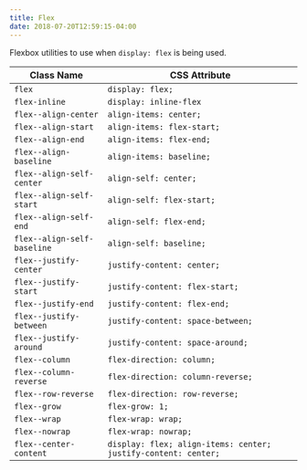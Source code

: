 ```yaml
---
title: Flex
date: 2018-07-20T12:59:15-04:00
---
```

Flexbox utilities to use when `display: flex` is being used.

| Class Name                  | CSS Attribute                                                  |
| --------------------------- | -------------------------------------------------------------- |
| `flex`                      | `display: flex;`                                               |
| `flex-inline`               | `display: inline-flex`                                         |
| `flex--align-center`        | `align-items: center;`                                         |
| `flex--align-start`         | `align-items: flex-start;`                                     |
| `flex--align-end`           | `align-items: flex-end;`                                       |
| `flex--align-baseline`      | `align-items: baseline;`                                       |
| `flex--align-self-center`   | `align-self: center;`                                          |
| `flex--align-self-start`    | `align-self: flex-start;`                                      |
| `flex--align-self-end`      | `align-self: flex-end;`                                        |
| `flex--align-self-baseline` | `align-self: baseline;`                                        |
| `flex--justify-center`      | `justify-content: center;`                                     | 
| `flex--justify-start`       | `justify-content: flex-start;`                                 |
| `flex--justify-end`         | `justify-content: flex-end;`                                   |
| `flex--justify-between`     | `justify-content: space-between;`                              |
| `flex--justify-around`      | `justify-content: space-around;`                               |
| `flex--column`              | `flex-direction: column;`                                      |
| `flex--column-reverse`      | `flex-direction: column-reverse;`                              |
| `flex--row-reverse`         | `flex-direction: row-reverse;`                                 |
| `flex--grow`                | `flex-grow: 1;`                                                |
| `flex--wrap`                | `flex-wrap: wrap;`                                             |
| `flex--nowrap`              | `flex-wrap: nowrap;`                                           |
| `flex--center-content`      | `display: flex; align-items: center; justify-content: center;` |